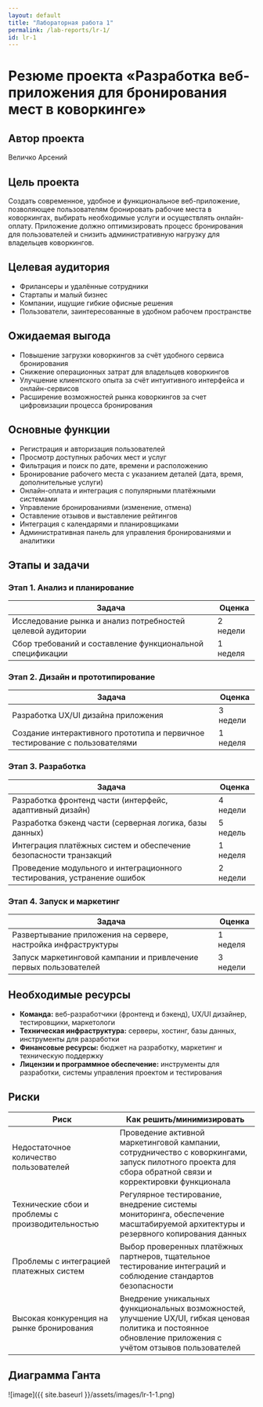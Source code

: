 ```yaml
---
layout: default
title: "Лабораторная работа 1"
permalink: /lab-reports/lr-1/
id: lr-1
---
```


# Резюме проекта «Разработка веб-приложения для бронирования мест в коворкинге»

## Автор проекта
Величко Арсений

## Цель проекта
Создать современное, удобное и функциональное веб-приложение, позволяющее пользователям бронировать рабочие места в коворкингах, выбирать необходимые услуги и осуществлять онлайн-оплату. Приложение должно оптимизировать процесс бронирования для пользователей и снизить административную нагрузку для владельцев коворкингов.

## Целевая аудитория
- Фрилансеры и удалённые сотрудники
- Стартапы и малый бизнес
- Компании, ищущие гибкие офисные решения
- Пользователи, заинтересованные в удобном рабочем пространстве

## Ожидаемая выгода
- Повышение загрузки коворкингов за счёт удобного сервиса бронирования
- Снижение операционных затрат для владельцев коворкингов
- Улучшение клиентского опыта за счёт интуитивного интерфейса и онлайн-сервисов
- Расширение возможностей рынка коворкингов за счет цифровизации процесса бронирования

## Основные функции
- Регистрация и авторизация пользователей
- Просмотр доступных рабочих мест и услуг
- Фильтрация и поиск по дате, времени и расположению
- Бронирование рабочего места с указанием деталей (дата, время, дополнительные услуги)
- Онлайн-оплата и интеграция с популярными платёжными системами
- Управление бронированиями (изменение, отмена)
- Оставление отзывов и выставление рейтингов
- Интеграция с календарями и планировщиками
- Административная панель для управления бронированиями и аналитики

## Этапы и задачи

### Этап 1. Анализ и планирование
| Задача                                                                  | Оценка    |
|-------------------------------------------------------------------------|-----------|
| Исследование рынка и анализ потребностей целевой аудитории              | 2 недели  |
| Сбор требований и составление функциональной спецификации               | 1 неделя  |

### Этап 2. Дизайн и прототипирование
| Задача                                                                       | Оценка    |
|------------------------------------------------------------------------------|-----------|
| Разработка UX/UI дизайна приложения                                          | 3 недели  |
| Создание интерактивного прототипа и первичное тестирование с пользователями    | 1 неделя  |

### Этап 3. Разработка
| Задача                                                                                       | Оценка    |
|----------------------------------------------------------------------------------------------|-----------|
| Разработка фронтенд части (интерфейс, адаптивный дизайн)                                      | 4 недели  |
| Разработка бэкенд части (серверная логика, базы данных)                                        | 5 недель  |
| Интеграция платёжных систем и обеспечение безопасности транзакций                            | 1 неделя  |
| Проведение модульного и интеграционного тестирования, устранение ошибок                         | 2 недели  |

### Этап 4. Запуск и маркетинг
| Задача                                                                           | Оценка    |
|----------------------------------------------------------------------------------|-----------|
| Развертывание приложения на сервере, настройка инфраструктуры                    | 1 неделя  |
| Запуск маркетинговой кампании и привлечение первых пользователей                   | 3 недели  |

## Необходимые ресурсы
- **Команда:** веб-разработчики (фронтенд и бэкенд), UX/UI дизайнер, тестировщики, маркетологи
- **Техническая инфраструктура:** серверы, хостинг, базы данных, инструменты для разработки
- **Финансовые ресурсы:** бюджет на разработку, маркетинг и техническую поддержку
- **Лицензии и программное обеспечение:** инструменты для разработки, системы управления проектом и тестирования

## Риски
| Риск                                        | Как решить/минимизировать                                                                                                                                      |
|---------------------------------------------|---------------------------------------------------------------------------------------------------------------------------------------------------------------|
| Недостаточное количество пользователей      | Проведение активной маркетинговой кампании, сотрудничество с коворкингами, запуск пилотного проекта для сбора обратной связи и корректировки функционала       |
| Технические сбои и проблемы с производительностью | Регулярное тестирование, внедрение системы мониторинга, обеспечение масштабируемой архитектуры и резервного копирования данных                                  |
| Проблемы с интеграцией платежных систем       | Выбор проверенных платёжных партнеров, тщательное тестирование интеграций и соблюдение стандартов безопасности                                                     |
| Высокая конкуренция на рынке бронирования     | Внедрение уникальных функциональных возможностей, улучшение UX/UI, гибкая ценовая политика и постоянное обновление приложения с учётом отзывов пользователей       |

## Диаграмма Ганта
![image]({{ site.baseurl }}/assets/images/lr-1-1.png)
